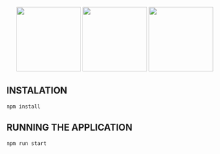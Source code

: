 <p align="center">
<img width="150" height="auto" src="https://i.imgur.com/lm6kYkE.png">
<img width="150" height="auto" src="https://i.imgur.com/SvASy0d.png">
<img width="150" height="auto" src="https://i.imgur.com/L1NCQ9l.jpg">
</p>

## INSTALATION
```npm install```

## RUNNING THE APPLICATION
```npm run start```
